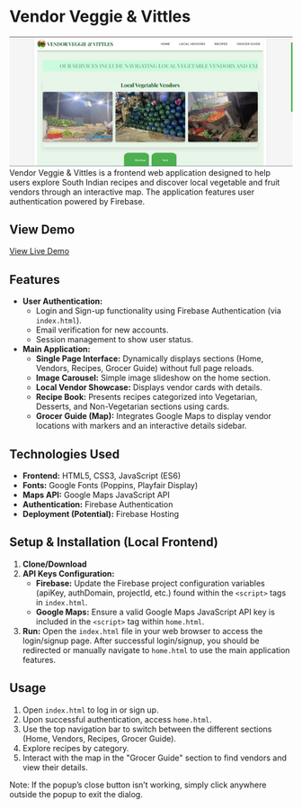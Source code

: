 # Vendor Veggie & Vittles

![HomePage](https://github.com/VaishnaviVadla33/Vegetable_Fruit_vendors_Locator/blob/main/Vendor_VeggieAndVittles_HomePage1.png)
Vendor Veggie & Vittles is a frontend web application designed to help users explore South Indian recipes and discover local vegetable and fruit vendors through an interactive map. The application features user authentication powered by Firebase.

## View Demo
[View Live Demo](https://vaishnavivadla33.github.io/Vegetable_Fruit_vendors_Locator/)

## Features

* **User Authentication:**
    * Login and Sign-up functionality using Firebase Authentication (via `index.html`).
    * Email verification for new accounts.
    * Session management to show user status.
* **Main Application:**
    * **Single Page Interface:** Dynamically displays sections (Home, Vendors, Recipes, Grocer Guide) without full page reloads.
    * **Image Carousel:** Simple image slideshow on the home section.
    * **Local Vendor Showcase:** Displays vendor cards with details.
    * **Recipe Book:** Presents recipes categorized into Vegetarian, Desserts, and Non-Vegetarian sections using cards.
    * **Grocer Guide (Map):** Integrates Google Maps to display vendor locations with markers and an interactive details sidebar.

## Technologies Used

* **Frontend:** HTML5, CSS3, JavaScript (ES6)
* **Fonts:** Google Fonts (Poppins, Playfair Display)
* **Maps API:** Google Maps JavaScript API
* **Authentication:** Firebase Authentication
* **Deployment (Potential):** Firebase Hosting

## Setup & Installation (Local Frontend)

1.  **Clone/Download**
2.  **API Keys Configuration:**
    * **Firebase:** Update the Firebase project configuration variables (apiKey, authDomain, projectId, etc.) found within the `<script>` tags in `index.html`.
    * **Google Maps:** Ensure a valid Google Maps JavaScript API key is included in the `<script>` tag within `home.html`.
3.  **Run:** Open the `index.html` file in your web browser to access the login/signup page. After successful login/signup, you should be redirected or manually navigate to `home.html` to use the main application features.

## Usage

1.  Open `index.html` to log in or sign up.
2.  Upon successful authentication, access `home.html`.
3.  Use the top navigation bar to switch between the different sections (Home, Vendors, Recipes, Grocer Guide).
4.  Explore recipes by category.
5.  Interact with the map in the "Grocer Guide" section to find vendors and view their details.

Note: If the popup’s close button isn’t working, simply click anywhere outside the popup to exit the dialog.
